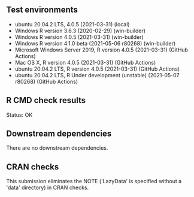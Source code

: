 ## Test environments
* ubuntu 20.04.2 LTS, 4.0.5 (2021-03-31) (local)
* Windows R version 3.6.3 (2020-02-29) (win-builder)
* Windows R version 4.0.5 (2021-03-31) (win-builder)
* Windows R version 4.1.0 beta (2021-05-06 r80268) (win-builder)
* Microsoft Windows Server 2019, R version 4.0.5 (2021-03-31) (GitHub Actions)
* Mac OS X, R version 4.0.5 (2021-03-31) (GitHub Actions)
* ubuntu 20.04.2 LTS, R version 4.0.5 (2021-03-31) (GitHub Actions)
* ubuntu 20.04.2 LTS, R Under development (unstable) (2021-05-07 r80268) (GitHub Actions)


## R CMD check results
Status: OK

## Downstream dependencies
There are no downstream dependencies.

## CRAN checks
This submission eliminates the NOTE ('LazyData' is specified without a 'data' directory) in CRAN checks.
